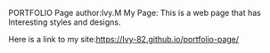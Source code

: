 PORTFOLIO Page
author:Ivy.M
My Page: This is a web page that has Interesting styles and designs.

Here is a link to my site:https://Ivy-82.github.io/portfolio-page/
